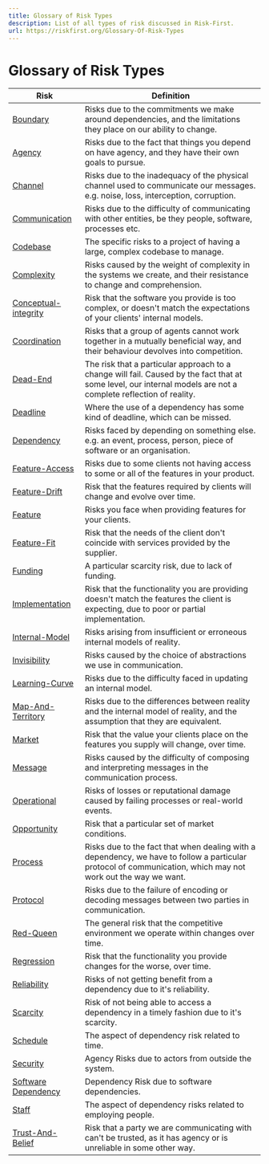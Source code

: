 ```yaml
---
title: Glossary of Risk Types
description: List of all types of risk discussed in Risk-First.
url: https://riskfirst.org/Glossary-Of-Risk-Types
---
```



# Glossary of Risk Types

| Risk             | Definition                                                               |
|------------------|--------------------------------------------------------------------------|
|[Boundary](Boundary-Risk.md)|Risks due to the commitments we make around dependencies, and the limitations they place on our ability to change.|
|[Agency](Agency-Risk.md)|Risks due to the fact that things you depend on have agency, and they have their own goals to pursue.|
|[Channel](Communication-Risk.md#channel-risk)|Risks due to the inadequacy of the physical channel used to communicate our messages. e.g. noise, loss, interception, corruption.|
|[Communication](Communication-Risk.md)|Risks due to the difficulty of communicating with other entities, be they people, software, processes etc.|
|[Codebase](Complexity-Risk.md#codebase-risk)|The specific risks to a project of having a large, complex codebase to manage.|
|[Complexity](Complexity-Risk.md)|Risks caused by the weight of complexity in the systems we create, and their resistance to change and comprehension.|
|[Conceptual-integrity](Feature-Risk.md#conceptual-integrity-risk)|Risk that the software you provide is too complex, or doesn't match the expectations of your clients' internal models.|
|[Coordination](Coordination-Risk.md)|Risks that a group of agents cannot work together in a mutually beneficial way, and their behaviour devolves into competition.|
|[Dead-End](Complexity-Risk.md#dead-end-risk)|The risk that a particular approach to a change will fail.  Caused by the fact that at some level, our internal models are not a complete reflection of reality.|
|[Deadline](Deadline-Risk.md)|Where the use of a dependency has some kind of deadline, which can be missed.|
|[Dependency](Dependency-Risk.md)|Risks faced by depending on something else.  e.g. an event, process, person, piece of software or an organisation.   |
|[Feature-Access](Feature-Risk.md#feature-access-risk)|Risks due to some clients not having access to some or all of the features in your product.|
|[Feature-Drift](Feature-Risk.md#feature-drift-risk)|Risk that the features required by clients will change and evolve over time.   |
|[Feature](Feature-Risk.md)|Risks you face when providing features for your clients.|
|[Feature-Fit](Feature-Risk.md#feature-fit-risk)|Risk that the needs of the client don't coincide with services provided by the supplier.|
|[Funding](Scarcity-Risk.md#funding-risk)|A particular scarcity risk, due to lack of funding.|
|[Implementation](Feature-Risk.md#implementation-risk)|Risk that the functionality you are providing doesn't match the features the client is expecting, due to poor or partial implementation.|
|[Internal-Model](Communication-Risk.md#internal-model-risk)|Risks arising from insufficient or erroneous internal models of reality.|
|[Invisibility](Communication-Risk.md#invisibility-risk)|Risks caused by the choice of abstractions we use in communication.|
|[Learning-Curve](Communication-Risk.md#learning-curve-risk)|Risks due to the difficulty faced in updating an internal model.|
|[Map-And-Territory](Map-And-Territory-Risk.md)|Risks due to the differences between reality and the internal model of reality, and the assumption that they are equivalent. |
|[Market](Feature-Risk.md#market-risk)|Risk that the value your clients place on the features you supply will change, over time.|
|[Message](Communication-Risk.md#message-risk)|Risks caused by the difficulty of composing and interpreting messages in the communication process.|
|[Operational](Operational-Risk.md)|Risks of losses or reputational damage caused by failing processes or real-world events.|
|[Opportunity](Scarcity-Risk.md#opportunity-risk)|Risk that a particular set of market conditions.|
|[Process](Process-Risk.md)|Risks due to the fact that when dealing with a dependency, we have to follow a particular protocol of communication, which may not work out the way we want.|
|[Protocol](Communication-Risk.md#protocol-risk)|Risks due to the failure of encoding or decoding messages between two parties in communication.  |
|[Red-Queen](Scarcity-Risk.md#red-queen-risk)|The general risk that the competitive environment we operate within changes over time.|
|[Regression](Feature-Risk.md#regression-risk)|Risk that the functionality you provide changes for the worse, over time.|
|[Reliability](Dependency-Risk.md#reliability-risk)|Risks of not getting benefit from a dependency due to it's reliability.|
|[Scarcity](Scarcity-Risk.md)|Risk of not being able to access a dependency in a timely fashion due to it's scarcity.|
|[Schedule](Scarcity-Risk.md#schedule-risk)|The aspect of dependency risk related to time.|
|[Security](Agency-Risk.md#security)|Agency Risks due to actors from outside the system.|
|[Software Dependency](Software-Dependency-Risk.md)|Dependency Risk due to software dependencies.|
|[Staff](Scarcity-Risk.md#staff-risk)|The aspect of dependency risks related to employing people.|
|[Trust-And-Belief](Communication-Risk.md#trust--belief-risk)|Risk that a party we are communicating with can't be trusted, as it has agency or is unreliable in some other way.  |
